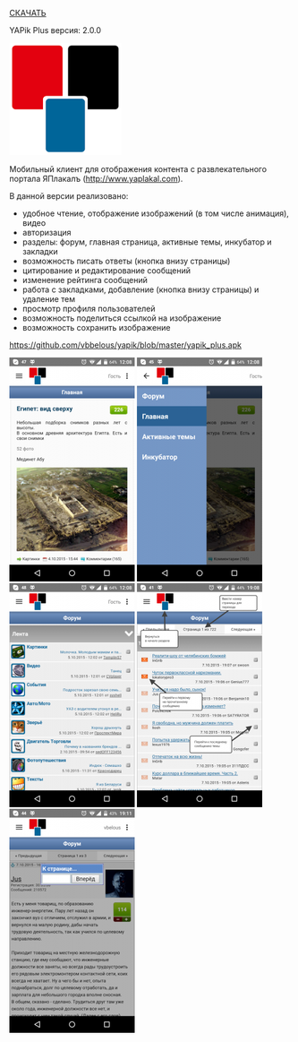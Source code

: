 <a href="https://github.com/vbbelous/yapik/raw/master/yapik_plus.apk">СКАЧАТЬ</a>

YAPik Plus
версия: 2.0.0

<img src="https://github.com/vbbelous/yapik/blob/master/logo.png"></img>

Мобильный клиент для отображения контента с развлекательного портала ЯПлакалъ (http://www.yaplakal.com).

В данной версии реализовано:
- удобное чтение, отображение изображений (в том числе анимация), видео
- авторизация
- разделы: форум, главная страница, активные темы, инкубатор и закладки
- возможность писать ответы (кнопка внизу страницы)
- цитирование и редактирование сообщений
- изменение рейтинга сообщений
- работа с закладками, добавление (кнопка внизу страницы) и удаление тем
- просмотр профиля пользователей
- возможность поделиться ссылкой на изображение
- возможность сохранить изображение

https://github.com/vbbelous/yapik/blob/master/yapik_plus.apk

<img src="https://github.com/vbbelous/yapik/blob/master/screen_1.png"></img> <img src="https://github.com/vbbelous/yapik/blob/master/screen_2.png"></img> <img src="https://github.com/vbbelous/yapik/blob/master/screen_3.png"></img> <img src="https://github.com/vbbelous/yapik/blob/master/screen_4.png"></img> <img src="https://github.com/vbbelous/yapik/blob/master/screen_5.png"></img> 
